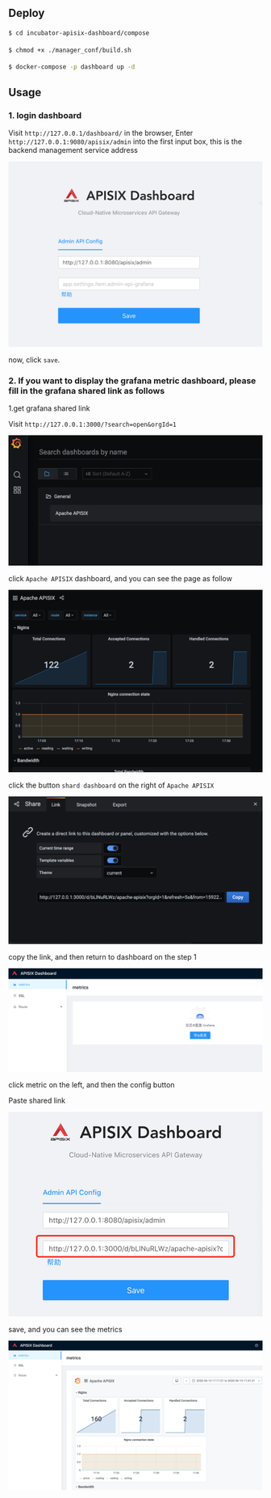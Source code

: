 ## Deploy

```sh
$ cd incubator-apisix-dashboard/compose

$ chmod +x ./manager_conf/build.sh

$ docker-compose -p dashboard up -d
```

## Usage

### 1. login dashboard

Visit `http://127.0.0.1/dashboard/` in the browser, 
Enter `http://127.0.0.1:9080/apisix/admin` into the first input box, this is the backend management service address

![login](pics/login.png)

now, click `save`.

### 2. If you want to display the grafana metric dashboard, please fill in the grafana shared link as follows

1.get grafana shared link

Visit `http://127.0.0.1:3000/?search=open&orgId=1`

![login](pics/grafana_1.png)

click `Apache APISIX` dashboard, and you can see the page as follow

![login](pics/grafana_2.png)

click the button `shard dashboard` on the right of `Apache APISIX`

![login](pics/grafana_3.png)

copy the link, and then return to dashboard on the step 1

![login](pics/grafana_4.png)

click metric on the left, and then the config button

Paste shared link

![login](pics/grafana_5.png)

save, and you can see the metrics
 
![login](pics/grafana_6.png)
 






